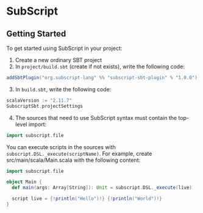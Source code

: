 # SubScript

## Getting Started
To get started using SubScript in your project:

1. Create a new ordinary SBT project
2. In `project/build.sbt` (create if not exists), write the following code:
  ```scala
  addSbtPlugin("org.subscript-lang" %% "subscript-sbt-plugin" % "1.0.0")
  ```
3. In `build.sbt`, write the following code:
  ```scala
  scalaVersion := "2.11.7"
  SubscriptSbt.projectSettings
  ```
4. The sources that need to use SubScript syntax must contain the top-level import:
  ```scala
  import subscript.file
  ```
  You can execute scripts in the sources with `subscript.DSL._execute(scriptName)`.
  For example, create src/main/scala/Main.scala with the following content:
  ```scala
  import subscript.file

  object Main {
    def main(args: Array[String]): Unit = subscript.DSL._execute(live)

    script live = {!println("Hello")!} {!println("World")!}
  }
  ```
